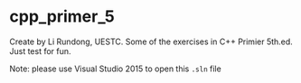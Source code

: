 # cpp_primer_5
Create by Li Rundong, UESTC.
Some of the exercises in C++ Primier 5th.ed. Just test for fun.

Note: please use Visual Studio 2015 to open this `.sln` file
